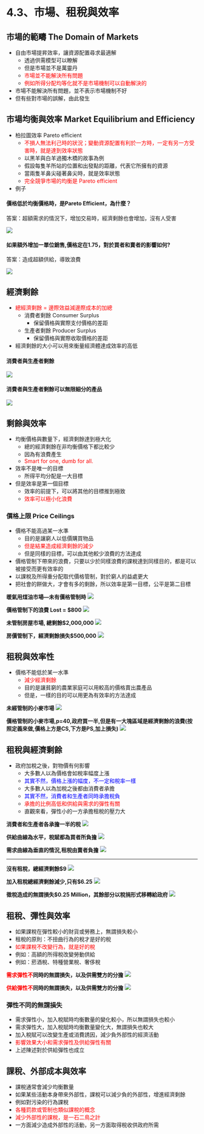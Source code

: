 # 4.3、市場、租稅與效率

## 市場的範疇 The Domain of Markets
* 自由市場提昇效率，讓資源配置尋求最適解
    * 透過供需模型可以瞭解
    * 但是市場並不是萬靈丹
    * <font color = 'red'>市場並不能解決所有問題</font>
    * <font color = 'red'>例如所得分配均等化就不是市場機制可以自動解決的</font>
* 市場不能解決所有問題，並不表示市場機制不好
* 但有些對市場的誤解，由此發生
## 市場均衡與效率 Market Equilibrium and Efficiency
* 柏拉圖效率 Pareto efficient 
    * <font color = 'red'>不損人無法利己時的狀況；變動資源配置有利於一方時，一定有另一方受害時，就是達到效率狀態</font>
    * 以黑羊與白羊過獨木橋的故事為例
    * 假設每隻羊所站的位置和出發點的距離，代表它所擁有的資源
    * 當兩隻羊鼻尖碰著鼻尖時，就是效率狀態
    * <font color = 'red'>完全競爭市場的均衡是 Pareto efficient</font>
* 例子
#### 價格低於均衡價格時，是Pareto Efficient，為什麼？
答案：超額需求的情況下，增加交易時，經濟剩餘也會增加，沒有人受害

![](./Picture/1.png)


#### 如果額外增加一單位銷售,價格定在1.75，對於買者和賣者的影響如何?

答案：造成超額供給，導致浪費

![](./Picture/2.png)

## 經濟剩餘
* <font color = 'red'>總經濟剩餘 = 邊際效益減邊際成本的加總</font>
    * 消費者剩餘 Consumer Surplus
        * 保留價格與實際支付價格的差距
    * 生產者剩餘 Producer Surplus
        * 保留價格與實際收取價格的差距
* 經濟剩餘的大小可以用來衡量經濟體達成效率的高低

#### 消費者與生產者剩餘
![](./Picture/3.png)

#### 消費者與生產者剩餘可以無限細分的產品
![](./Picture/4.png)


## 剩餘與效率
* 均衡價格與數量下，經濟剩餘達到極大化
    * 總的經濟剩餘在非均衡價格下都比較少
    * 因為有浪費產生
    * <font color = 'red'>Smart for one, dumb for all.</font>
* 效率不是唯一的目標
    * 所得平均分配是一大目標
* 但是效率是第一個目標
    * 效率的前提下，可以將其他的目標推到極致
    * <font color = 'red'>效率可以極小化浪費</font>

### 價格上限 Price Ceilings
* 價格不能高過某一水準
    * 目的是讓窮人以低價購買物品
    * <font color = 'red'>但是結果造成經濟剩餘的減少</font>
    * 但是同樣的目標，可以由其他較少浪費的方法達成
* 價格管制下帶來的浪費，只要以少於同樣浪費的課稅達到同樣目的，都是可以被接受而更有效率的
* 以課稅及所得重分配取代價格管制，對於窮人的益處更大
* 把社會的餅做大，才會有多的剩餘，所以效率是第一目標，公平是第二目標

**暖氣用煤油市場—未有價格管制時**
![](./Picture/5.png)

**價格管制下的浪費 Lost = $800**
![](./Picture/6.png)

**未管制房屋市場, 總剩餘$2,000,000**
![](./Picture/7.png)

**房價管制下，經濟剩餘損失$500,000**
![](./Picture/8.png)

## 租稅與效率性
* 價格不能低於某一水準
    * <font color = 'red'>減少經濟剩餘</font>
    * 目的是讓貧窮的農業家庭可以用較高的價格賣出農產品
    * 但是，一樣的目的可以用更為有效率的方法達成

**未經管制的小麥市場** 
![](./Picture/9.png)

**價格管制的小麥市場,p=40,政府買一半,但是有一大塊區域是經濟剩餘的浪費(按照定義來做,價格上方是CS,下方是PS,加上損失)**
![](./Picture/10.png)


## 租稅與經濟剩餘
* 政府加稅之後，對物價有何影響
    * 大多數人以為價格會如稅率幅度上漲
    * <font color = 'blue'>其實不然，價格上漲的幅度，不一定和稅率一樣</font>
    * 大多數人以為加稅之後都由消費者承擔
    * <font color = 'blue'>其實不然，消費者和生產者同時承擔稅負</font>
    * <font color = 'red'>承擔的比例高低和供給與需求的彈性有關</font>
    * 直觀來看，彈性小的一方承擔租稅的壓力大

**消費者和生產者各承擔一半的稅**
![](./Picture/11.png)

**供給曲線為水平，稅賦都為買者所負擔**
![](./Picture/12.png)

**需求曲線為垂直的情況,租稅由賣者負擔**
![](./Picture/13.png)

----------------------------------------------

**沒有租稅，總經濟剩餘$9**
![](./Picture/14.png)

**加入租稅總經濟剩餘減少,只有$6.25**
![](./Picture/15.png)

**徵稅造成的無謂損失$0.25 Million，其餘部分以稅捐形式移轉給政府**
![](./Picture/16.png)



## 租稅、彈性與效率
* 如果課稅在彈性較小的財貨或勞務上，無謂損失較小
* 租稅的原則：不扭曲行為的稅才是好的稅
* <font color = 'red'>如果課稅不改變行為，就是好的稅</font>
* 例如：高額的所得稅改變勞動供給
* 例如：菸酒稅、特種營業稅、奢侈稅

**<font color = 'red'>需求彈性不</font>同時的無謂損失，以及供需雙方的分擔**
![](./Picture/17.png)


**<font color = 'red'>供給彈性不</font>同時的無謂損失，以及供需雙方的分擔**
![](./Picture/18.png)

### 彈性不同的無謂損失
* 需求彈性小，加入稅賦時均衡數量的變化較小，所以無謂損失也較小
* 需求彈性大，加入稅賦時均衡數量變化大，無謂損失也較大
* 加入稅賦可以改變生產或消費誘因，減少負外部性的經濟活動
* <font color = 'red'>影響效果大小和需求彈性及供給彈性有關</font>
* 上述陳述對於供給彈性也成立

## 課稅、外部成本與效率
* 課稅通常會減少均衡數量
* 如果某些活動本身帶來外部性，課稅可以減少負的外部性，增進經濟剩餘
* 例如對污染的行為課稅
* <font color = 'red'>各種罰款或管制也類似課稅的概念</font>
* <font color = 'red'>減少外部性的課稅，是一石二鳥之計</font>
* 一方面減少造成外部性的活動，另一方面取得稅收供政府所需


